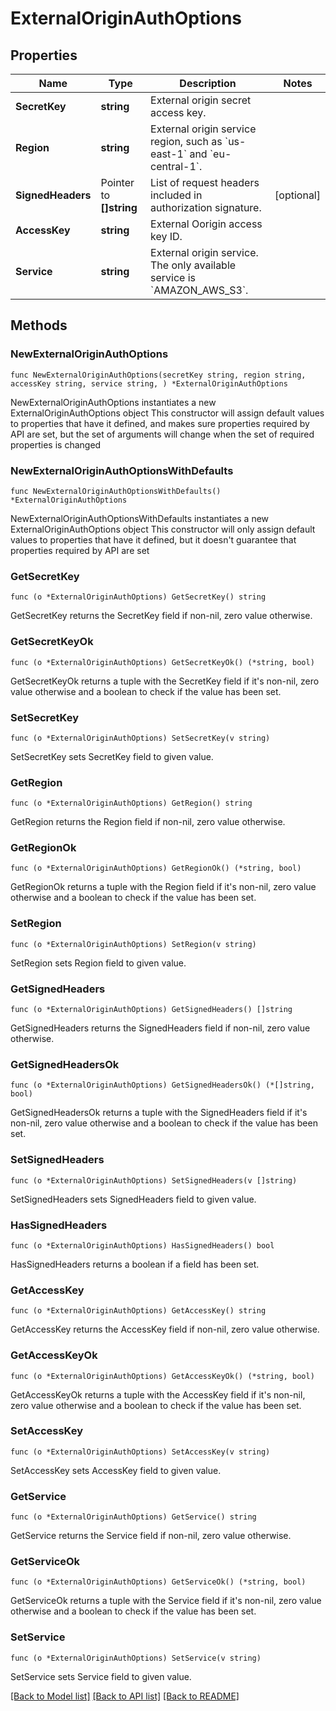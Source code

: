 # ExternalOriginAuthOptions

## Properties

Name | Type | Description | Notes
------------ | ------------- | ------------- | -------------
**SecretKey** | **string** | External origin secret access key. | 
**Region** | **string** | External origin service region, such as &#x60;us-east-1&#x60; and &#x60;eu-central-1&#x60;. | 
**SignedHeaders** | Pointer to **[]string** | List of request headers included in authorization signature. | [optional] 
**AccessKey** | **string** | External Oorigin access key ID. | 
**Service** | **string** | External origin service. The only available service is &#x60;AMAZON_AWS_S3&#x60;. | 

## Methods

### NewExternalOriginAuthOptions

`func NewExternalOriginAuthOptions(secretKey string, region string, accessKey string, service string, ) *ExternalOriginAuthOptions`

NewExternalOriginAuthOptions instantiates a new ExternalOriginAuthOptions object
This constructor will assign default values to properties that have it defined,
and makes sure properties required by API are set, but the set of arguments
will change when the set of required properties is changed

### NewExternalOriginAuthOptionsWithDefaults

`func NewExternalOriginAuthOptionsWithDefaults() *ExternalOriginAuthOptions`

NewExternalOriginAuthOptionsWithDefaults instantiates a new ExternalOriginAuthOptions object
This constructor will only assign default values to properties that have it defined,
but it doesn't guarantee that properties required by API are set

### GetSecretKey

`func (o *ExternalOriginAuthOptions) GetSecretKey() string`

GetSecretKey returns the SecretKey field if non-nil, zero value otherwise.

### GetSecretKeyOk

`func (o *ExternalOriginAuthOptions) GetSecretKeyOk() (*string, bool)`

GetSecretKeyOk returns a tuple with the SecretKey field if it's non-nil, zero value otherwise
and a boolean to check if the value has been set.

### SetSecretKey

`func (o *ExternalOriginAuthOptions) SetSecretKey(v string)`

SetSecretKey sets SecretKey field to given value.


### GetRegion

`func (o *ExternalOriginAuthOptions) GetRegion() string`

GetRegion returns the Region field if non-nil, zero value otherwise.

### GetRegionOk

`func (o *ExternalOriginAuthOptions) GetRegionOk() (*string, bool)`

GetRegionOk returns a tuple with the Region field if it's non-nil, zero value otherwise
and a boolean to check if the value has been set.

### SetRegion

`func (o *ExternalOriginAuthOptions) SetRegion(v string)`

SetRegion sets Region field to given value.


### GetSignedHeaders

`func (o *ExternalOriginAuthOptions) GetSignedHeaders() []string`

GetSignedHeaders returns the SignedHeaders field if non-nil, zero value otherwise.

### GetSignedHeadersOk

`func (o *ExternalOriginAuthOptions) GetSignedHeadersOk() (*[]string, bool)`

GetSignedHeadersOk returns a tuple with the SignedHeaders field if it's non-nil, zero value otherwise
and a boolean to check if the value has been set.

### SetSignedHeaders

`func (o *ExternalOriginAuthOptions) SetSignedHeaders(v []string)`

SetSignedHeaders sets SignedHeaders field to given value.

### HasSignedHeaders

`func (o *ExternalOriginAuthOptions) HasSignedHeaders() bool`

HasSignedHeaders returns a boolean if a field has been set.

### GetAccessKey

`func (o *ExternalOriginAuthOptions) GetAccessKey() string`

GetAccessKey returns the AccessKey field if non-nil, zero value otherwise.

### GetAccessKeyOk

`func (o *ExternalOriginAuthOptions) GetAccessKeyOk() (*string, bool)`

GetAccessKeyOk returns a tuple with the AccessKey field if it's non-nil, zero value otherwise
and a boolean to check if the value has been set.

### SetAccessKey

`func (o *ExternalOriginAuthOptions) SetAccessKey(v string)`

SetAccessKey sets AccessKey field to given value.


### GetService

`func (o *ExternalOriginAuthOptions) GetService() string`

GetService returns the Service field if non-nil, zero value otherwise.

### GetServiceOk

`func (o *ExternalOriginAuthOptions) GetServiceOk() (*string, bool)`

GetServiceOk returns a tuple with the Service field if it's non-nil, zero value otherwise
and a boolean to check if the value has been set.

### SetService

`func (o *ExternalOriginAuthOptions) SetService(v string)`

SetService sets Service field to given value.



[[Back to Model list]](../README.md#documentation-for-models) [[Back to API list]](../README.md#documentation-for-api-endpoints) [[Back to README]](../README.md)


